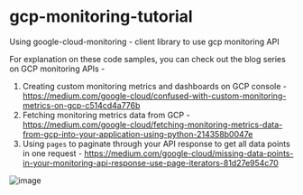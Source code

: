 # gcp-monitoring-tutorial
Using google-cloud-monitoring - client library to use gcp monitoring API

For explanation on these code samples, you can check out the blog series on GCP monitoring APIs - 
1. Creating custom monitoring metrics and dashboards on GCP console - https://medium.com/google-cloud/confused-with-custom-monitoring-metrics-on-gcp-c514cd4a776b
2. Fetching monitoring metrics data from GCP - https://medium.com/google-cloud/fetching-monitoring-metrics-data-from-gcp-into-your-application-using-python-214358b0047e
3. Using `pages` to paginate through your API response to get all data points in one request - https://medium.com/google-cloud/missing-data-points-in-your-monitoring-api-response-use-page-iterators-81d27e954c70

![image](https://user-images.githubusercontent.com/25554146/133938061-7784e4e2-1799-4594-8c1c-c0a6148da119.png)
